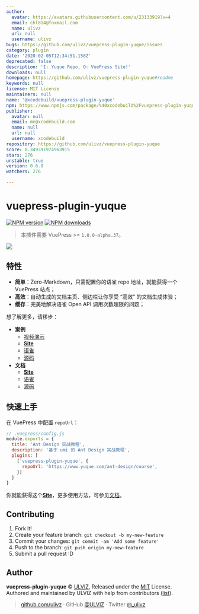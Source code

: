 ```yaml
---
author:
  avatar: https://avatars.githubusercontent.com/u/23133919?v=4
  email: chl814@foxmail.com
  name: ulivz
  url: null
  username: ulivz
bugs: https://github.com/ulivz/vuepress-plugin-yuque/issues
category: plugin
date: '2020-02-05T12:34:51.158Z'
deprecated: false
description: 'I: Yuque Repo, O: VuePress Site!'
downloads: null
homepage: https://github.com/ulivz/vuepress-plugin-yuque#readme
keywords: null
license: MIT License
maintainers: null
name: '@xcodebuild/vuepress-plugin-yuque'
npm: https://www.npmjs.com/package/%40xcodebuild%2Fvuepress-plugin-yuque
publisher:
  avatar: null
  email: me@xcodebuild.com
  name: null
  url: null
  username: xcodebuild
repository: https://github.com/ulivz/vuepress-plugin-yuque
score: 0.349391974963915
stars: 276
unstable: true
version: 0.6.9
watchers: 276

---
```


# vuepress-plugin-yuque

[![NPM version](https://badgen.net/npm/v/vuepress-plugin-yuque)](https://npmjs.com/package/vuepress-plugin-yuque) [![NPM downloads](https://badgen.net/npm/dm/vuepress-plugin-yuque)](https://npmjs.com/package/vuepress-plugin-yuque) 

> 本插件需要 VuePress >= `1.0.0-alpha.37`。

<img src="./.media/hero.png">

## 特性

- **简单**：Zero-Markdown，只需配置你的语雀 repo 地址，就能获得一个 VuePress 站点；
- **高效**：自动生成的文档主页、侧边栏让你享受 “高效” 的文档生成体验；
- **缓存**：完美地解决语雀 Open API 调用次数超限的问题；

想了解更多，请移步：

- **案例**
  - [视频演示](https://player.youku.com/embed/XNDA1MzAwMDIzNg==)
  - [**Site**](https://antd-course.ulivz.com/)
  - [语雀](https://www.yuque.com/ant-design/course)
  - [源码](https://github.com/ulivz/vuepress-plugin-yuque/tree/master/example/.vuepress)
- **文档**
  - [**Site**](https://vuepress-plugin-yuque.ulivz.com/)
  - [语雀](https://www.yuque.com/vuepress/vuepress-plugin-yuque)
  - [源码](https://github.com/ulivz/vuepress-plugin-yuque/tree/master/docs/.vuepress)

## 快速上手

在 VuePress 中配置 `repoUrl`：

```js
// .vuepress/config.js
module.exports = {
  title: 'Ant Design 实战教程',
  description: '基于 umi 的 Ant Design 实战教程',
  plugins: [
    ['vuepress-plugin-yuque', {
      repoUrl: 'https://www.yuque.com/ant-design/course',
    }]
  ]
}
```

你就能获得这个[**Site**](https://antd-course.ulivz.com/)，更多使用方法，可参见[文档](https://vuepress-plugin-yuque.ulivz.com/)。

## Contributing

1. Fork it!
2. Create your feature branch: `git checkout -b my-new-feature`
3. Commit your changes: `git commit -am 'Add some feature'`
4. Push to the branch: `git push origin my-new-feature`
5. Submit a pull request :D


## Author

**vuepress-plugin-yuque** © [ULVIZ](https://github.com/ulivz), Released under the [MIT](./LICENSE) License.<br>
Authored and maintained by ULVIZ with help from contributors ([list](https://github.com/ulivz/vuepress-plugin-yuque/contributors)).

> [github.com/ulivz](https://github.com/ulivz) · GitHub [@ULVIZ](https://github.com/ulivz) · Twitter [@_ulivz](https://twitter.com/_ulivz)
